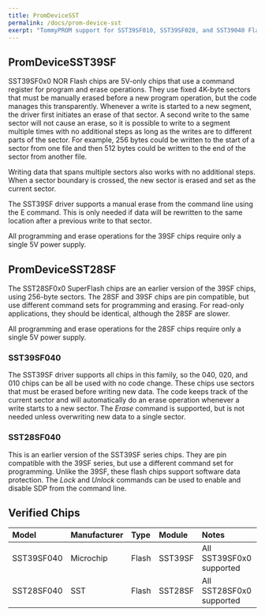 ```yaml
---
title: PromDeviceSST
permalink: /docs/prom-device-sst
exerpt: "TommyPROM support for SST39SF010, SST39SF020, and SST39040 Flash"
---
```


## PromDeviceSST39SF

SST39SF0x0 NOR Flash chips are 5V-only chips that use a command register for program and erase operations.  They use fixed 4K-byte sectors that must be manually erased before a new program operation, but the code manages this transparently.  Whenever a write is started to a new segment, the driver first initiates an erase of that sector. A second write to the same sector will not cause an erase, so it is possible to write to a segment multiple times with no additional steps as long as the writes are to different parts of the sector.  For example, 256 bytes could be written to the start of a sector from one file and then 512 bytes could be written to the end of the sector from another file.

Writing data that spans multiple sectors also works with no additional steps.  When a sector boundary is crossed, the new sector is erased and set as the current sector.

The SST39SF driver supports a manual erase from the command line using the E command. This is only needed if data will be rewritten to the same location after a previous write to that sector.

All programming and erase operations for the 39SF chips require only a single 5V power supply.

## PromDeviceSST28SF

The SST28SF0x0 SuperFlash chips are an earlier version of the 39SF chips, using 256-byte sectors.  The 28SF and 39SF chips are pin compatible, but use different command sets for programming and erasing.  For read-only applications, they should be identical, although the 28SF are slower.

All programming and erase operations for the 28SF chips require only a single 5V power supply.

### SST39SF040

The SST39SF driver supports all chips in this family, so the 040, 020, and 010 chips can be all be used with no code change.  These chips use sectors that must be erased before writing new data.  The code keeps track of the current sector and will automatically do an erase operation whenever a write starts to a new sector.  The _Erase_ command is supported, but is not needed unless overwriting new data to a single sector.

### SST28SF040

This is an earlier version of the SST39SF series chips.  They are pin compatible with the 39SF series, but use a different command set for programming.  Unlike the 39SF, these flash chips support software data protection.  The _Lock_ and _Unlock_ commands can be used to enable and disable SDP from the command line.

## Verified Chips

|Model     |Manufacturer |Type   |Module |Notes|
|:---      |:---         |:---   |:---   |:--- |
|SST39SF040|Microchip    |Flash  |SST39SF|All SST39SF0x0 supported|
|SST28SF040|SST          |Flash  |SST28SF|All SST28SF0x0 supported|

